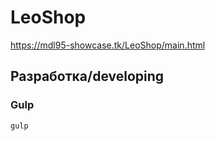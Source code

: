 # LeoShop
 https://mdl95-showcase.tk/LeoShop/main.html

##  Разработка/developing

###  Gulp

```
gulp
```
